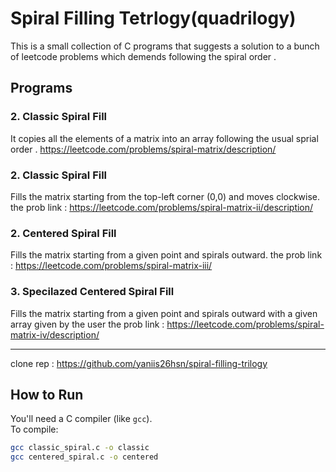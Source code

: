 # Spiral Filling Tetrlogy(quadrilogy)

This is a small collection of C programs that suggests a solution to a bunch of leetcode problems which demends following the spiral order .


## Programs
### 2. Classic Spiral Fill
It copies all the elements of a matrix into an array following the usual sprial order .
https://leetcode.com/problems/spiral-matrix/description/

### 2. Classic Spiral Fill
Fills the matrix starting from the top-left corner (0,0) and moves clockwise.
the prob link : https://leetcode.com/problems/spiral-matrix-ii/description/

### 2. Centered Spiral Fill
Fills the matrix starting from a given point and spirals outward.
the prob link : https://leetcode.com/problems/spiral-matrix-iii/

### 3. Specilazed Centered Spiral Fill
Fills the matrix starting from a given point and spirals outward with a given array given by the user 
the prob link : https://leetcode.com/problems/spiral-matrix-iv/description/

---
clone rep : https://github.com/yaniis26hsn/spiral-filling-trilogy
## How to Run

You'll need a C compiler (like `gcc`).  
To compile:

```bash
gcc classic_spiral.c -o classic
gcc centered_spiral.c -o centered
